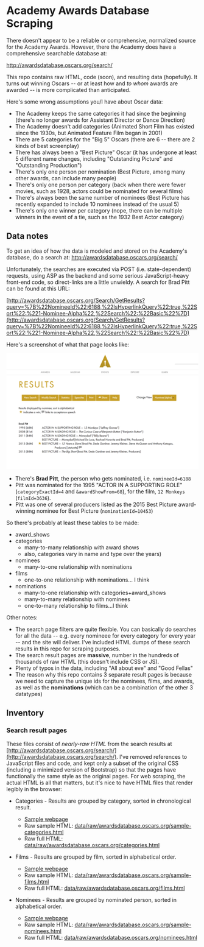 # Academy Awards Database Scraping

There doesn't appear to be a reliable or comprehensive, normalized source for the Academy Awards. However, there the Academy does have a comprehensive searchable database at:

http://awardsdatabase.oscars.org/search/

This repo contains raw HTML, code (soon), and resulting data (hopefully). It turns out winning Oscars -- or at least how and *to whom* awards are awarded -- is more complicated than anticipated.

Here's some wrong assumptions you/I have about Oscar data:

- The Academy keeps the same categories it had since the beginning (there's no longer awards for Assistant Director or Dance Direction)
- The Academy doesn't add categories (Animated Short Film has existed since the 1930s, but Animated Feature Film began in 2001)
- There are 5 categories for the "Big 5" Oscars (there are 6 -- there are 2 kinds of best screenplay) 
- There has always been a "Best Picture" Oscar (it has undergone at least 5 different name changes, including "Outstanding Picture" and "Outstanding Production")
- There's only one person per nomination (Best Picture, among many other awards, can include many people)
- There's only one person per category (back when there were fewer movies, such as 1928, actors could be nominated for several films)
- There's always been the same number of nominees (Best Picture has recently expanded to include 10 nominees instead of the usual 5)
- There's only one winner per category (nope, there can be multiple winners in the event of a tie, such as the 1932 Best Actor category)




## Data notes

To get an idea of how the data is modeled and stored on the Academy's database, do a search at: http://awardsdatabase.oscars.org/search/


Unfortunately, the searches are executed via POST (i.e. state-dependent) requests, using ASP as the backend and some serious JavaScript-heavy front-end code, so direct-links are a little unwieldy. A search for Brad Pitt can be found at this URL:

[http://awardsdatabase.oscars.org/Search/GetResults?query=%7B%22NomineeId%22:6188,%22IsHyperlinkQuery%22:true,%22Sort%22:%221-Nominee-Alpha%22,%22Search%22:%22Basic%22%7D](http://awardsdatabase.oscars.org/Search/GetResults?query=%7B%22NomineeId%22:6188,%22IsHyperlinkQuery%22:true,%22Sort%22:%221-Nominee-Alpha%22,%22Search%22:%22Basic%22%7D)

Here's a screenshot of what that page looks like:

<img src="assets/images/bradpitt-search-results.png" alt="assets/images/bradpitt-search-results.png">

- There's **Brad Pitt**, the person who gets nominated, i.e. `nomineeId=6188`
- Pitt was nominated for the 1995 "ACTOR IN A SUPPORTING ROLE" (`categoryExactId=4` and `&awardShowFrom=68`), for the film, `12 Monkeys` (`filmId=3636`).
- Pitt was one of several producers listed as the 2015 Best Picture award-winning nominee for Best Picture (`nominationId=10453`)

So there's probably at least these tables to be made:

- award_shows
- categories 
  - many-to-many relationship with award shows
  - also, categories vary in name and type over the years)
- nominees 
  - many-to-one relationship with nominations
- films 
  - one-to-one relationship with nominations... I think
- nominations 
  - many-to-one relationship with categories+award_shows
  - many-to-many relationship with nominees
  - one-to-many relationship to films...I think


Other notes:

- The search page filters are quite flexible. You can basically do searches for all the data -- e.g. every nomineee for every category for every year -- and the site will deliver. I've included HTML dumps of these search results in this repo for scraping purposes.
- The search result pages are **massive**, number in the hundreds of thousands of raw HTML (this doesn't include CSS or JS).
- Plenty of typos in the data, including "All about eve" and "Good Fellas"
- The reason why this repo contains 3 separate result pages is because we need to capture the unique ids for the nominees, films, and awards, as well as the **nominations** (which can be a combination of the other 3 datatypes)





## Inventory

### Search result pages

These files consist of *nearly-raw HTML* from the search results at [http://awardsdatabase.oscars.org/search/](http://awardsdatabase.oscars.org/search/). I've removed references to JavaScript files and code, and kept only a subset of the original CSS (including a minimized version of Bootstrap) so that the pages have functionally the same style as the original pages. For web scraping, the actual HTML is all that matters, but it's nice to have HTML files that render legibly in the browser:

- Categories - Results are grouped by category, sorted in chronological result.
  - [Sample webpage](//dannguyen.github.io/awardsdatabase.oscars.org-data-extractor/data/raw/awardsdatabase.oscars.org/sample-categories.html)
  - Raw sample HTML: [data/raw/awardsdatabase.oscars.org/sample-categories.html](data/raw/awardsdatabase.oscars.org/sample-categories.html)
  - Raw full HTML: [data/raw/awardsdatabase.oscars.org/categories.html](data/raw/awardsdatabase.oscars.org/categories.html)
- Films - Results are grouped by film, sorted in alphabetical order.
  - [Sample webpage](//dannguyen.github.io/awardsdatabase.oscars.org-data-extractor/data/raw/awardsdatabase.oscars.org/sample-films.html)
  - Raw sample HTML: [data/raw/awardsdatabase.oscars.org/sample-films.html](data/raw/awardsdatabase.oscars.org/sample-films.html)
  - Raw full HTML: [data/raw/awardsdatabase.oscars.org/films.html](data/raw/awardsdatabase.oscars.org/films.html)

- Nominees - Results are grouped by nominated person, sorted in alphabetical order.
  - [Sample webpage](//dannguyen.github.io/awardsdatabase.oscars.org-data-extractor/data/raw/awardsdatabase.oscars.org/sample-nominees.html)
  - Raw sample HTML: [data/raw/awardsdatabase.oscars.org/sample-nominees.html](data/raw/awardsdatabase.oscars.org/sample-nominees.html)
  - Raw full HTML: [data/raw/awardsdatabase.oscars.org/nominees.html](data/raw/awardsdatabase.oscars.org/nominees.html)

